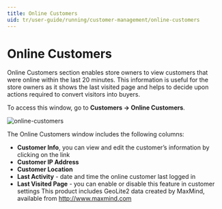 ```yaml
---
title: Online Customers
uid: tr/user-guide/running/customer-management/online-customers
---
```


# Online Customers

Online Customers section enables store owners to view customers that were online within the last 20 minutes. This information is useful for the store owners as it shows the last visited page and helps to decide upon actions required to convert visitors into buyers.

To access this window, go to **Customers → Online Customers**.

![online-customers](_static/online-customers/online-customers.jpeg)

The Online Customers window includes the following columns:

- **Customer Info**, you can view and edit the customer’s information by clicking on the link
- **Customer IP Address**
- **Customer Location**
- **Last Activity** - date and time the online customer last logged in
- **Last Visited Page** - you can enable or disable this feature in customer settings This product includes GeoLite2 data created by MaxMind, available from <http://www.maxmind.com>